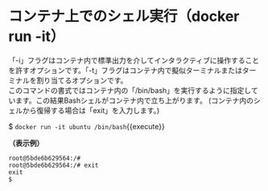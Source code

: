 # コンテナ上でのシェル実行（docker run -it）
「-i」フラグはコンテナ内で標準出力を介してインタラクティブに操作することを許すオプションです。「-t」フラグはコンテナ内で擬似ターミナルまたはターミナルを割り当てるオプションです。  
このコマンドの書式ではコンテナ内の「/bin/bash」を実行するように指定しています。この結果Bashシェルがコンテナ内で立ち上がります。  (コンテナ内のシェルから復帰する場合は「exit」を入力します。)

$ `docker run -it ubuntu /bin/bash`{{execute}}  

**（表示例）**  
```
root@5bde6b629564:/#
root@5bde6b629564:/# exit
exit
$
```